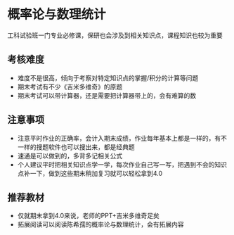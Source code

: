 
# 概率论与数理统计
工科试验班一门专业必修课，保研也会涉及到相关知识点，课程知识也较为重要
## 考核难度
- 难度不是很高，倾向于考察对特定知识点的掌握/积分的计算等问题
- 期末考试有不少《吉米多维奇》的原题
- 期末考试可以带计算器，还是需要把计算器带上的，会有难算的数
## 注意事项
- 注意平时作业的正确率，会计入期末成绩，作业每年基本上都是一样的，有不一样的搜题软件也可以搜出来，都是经典题
- 速通是可以做到的，多背多记相关公式
- 个人建议平时把相关知识点学一学，每次作业自己写一写，把遇到不会的知识点补一下，做到这些期末稍加复习就可以轻松拿到4.0
## 推荐教材
- 仅就期末拿到4.0来说，老师的PPT+吉米多维奇足矣
- 拓展阅读可以阅读陈希孺的概率论与数理统计，会有拓展内容
